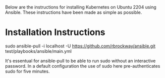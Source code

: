 Below are the instructions for installing Kubernetes on Ubuntu 2204 
using Ansible.  These instructions have been made as simple as possible.

# Installation Instructions

sudo ansible-pull -i localhost -U https://github.com/rbrockway/ansible.git test/playbooks/ansible/main.yml

It's essentual for ansible-pull to be able to run sudo without an interactive password.  In a default 
configuration the use of sudo here pre-authenticates sudo for five minutes.
